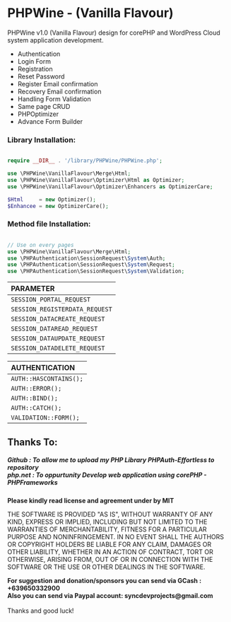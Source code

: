 # PHPWine - (Vanilla Flavour) 
PHPWine v1.0 (Vanilla Flavour) design for corePHP and WordPress Cloud system application development. 

- Authentication
- Login Form
- Registration
- Reset Password
- Register Email confirmation
- Recovery Email confirmation
- Handling Form Validation
- Same page CRUD
- PHPOptimizer 
- Advance Form Builder


<h3>Library Installation:</h3>

```PHP

require __DIR__ . '/library/PHPWine/PHPWine.php';

use \PHPWine\VanillaFlavour\Merge\Html;
use \PHPWine\VanillaFlavour\Optimizer\Html as Optimizer;
use \PHPWine\VanillaFlavour\Optimizer\Enhancers as OptimizerCare; 

$Html     = new Optimizer();
$Enhancee = new OptimizerCare();

```
<h3>Method file Installation:</h3>

```PHP

// Use on every pages
use \PHPWine\VanillaFlavour\Merge\Html;
use \PHPAuthentication\SessionRequest\System\Auth;
use \PHPAuthentication\SessionRequest\System\Request;
use \PHPAuthentication\SessionRequest\System\Validation;

```
|PARAMETER | 
|:---            |
| `SESSION_PORTAL_REQUEST`  |  
| `SESSION_REGISTERDATA_REQUEST` |
| `SESSION_DATACREATE_REQUEST` |
| `SESSION_DATAREAD_REQUEST` |
| `SESSION_DATAUPDATE_REQUEST` |  
| `SESSION_DATADELETE_REQUEST` |  


|AUTHENTICATION | 
|:---            |
| `AUTH::HASCONTAINS();`  |  
| `AUTH::ERROR();`  |
| `AUTH::BIND();`  |  
| `AUTH::CATCH();`  |  
| `VALIDATION::FORM();`  |  

<h2>Thanks To:</h2>
<h5>
Github : To allow me to upload my PHP Library PHPAuth-Effortless to repository<br /> 
php.net : To oppurtunity Develop web application using corePHP - PHPFrameworks<br />
</h5>

__Please kindly read license and agreement under by MIT__

THE SOFTWARE IS PROVIDED "AS IS", WITHOUT WARRANTY OF ANY KIND, EXPRESS OR IMPLIED, INCLUDING BUT NOT LIMITED TO THE WARRANTIES OF MERCHANTABILITY, FITNESS FOR A PARTICULAR PURPOSE AND NONINFRINGEMENT. IN NO EVENT SHALL THE AUTHORS OR COPYRIGHT HOLDERS BE LIABLE FOR ANY CLAIM, DAMAGES OR OTHER LIABILITY, WHETHER IN AN ACTION OF CONTRACT, TORT OR OTHERWISE, ARISING FROM, OUT OF OR IN CONNECTION WITH THE SOFTWARE OR THE USE OR OTHER DEALINGS IN THE SOFTWARE.
<br />

__For suggestion and donation/sponsors you can send via GCash : +639650332900__ <br /> __Also you can send via Paypal account: syncdevprojects@gmail.com__ 
<br /><br /> Thanks and good luck! 

